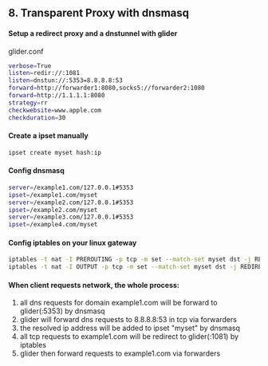 
## 8. Transparent Proxy with dnsmasq

#### Setup a redirect proxy and a dnstunnel with glider
glider.conf
```bash
verbose=True
listen=redir://:1081
listen=dnstun://:5353=8.8.8.8:53
forward=http://forwarder1:8080,socks5://forwarder2:1080
forward=http://1.1.1.1:8080
strategy=rr
checkwebsite=www.apple.com
checkduration=30
```

#### Create a ipset manually
```bash
ipset create myset hash:ip
```

#### Config dnsmasq
```bash
server=/example1.com/127.0.0.1#5353
ipset=/example1.com/myset
server=/example2.com/127.0.0.1#5353
ipset=/example2.com/myset
server=/example3.com/127.0.0.1#5353
ipset=/example4.com/myset
```

#### Config iptables on your linux gateway
```bash
iptables -t nat -I PREROUTING -p tcp -m set --match-set myset dst -j REDIRECT --to-ports 1081
iptables -t nat -I OUTPUT -p tcp -m set --match-set myset dst -j REDIRECT --to-ports 1081
```

#### When client requests network, the whole process:
1. all dns requests for domain example1.com will be forward to glider(:5353) by dnsmasq
2. glider will forward dns requests to 8.8.8.8:53 in tcp via forwarders
3. the resolved ip address will be added to ipset "myset" by dnsmasq
4. all tcp requests to example1.com will be redirect to glider(:1081) by iptables
5. glider then forward requests to example1.com via forwarders
